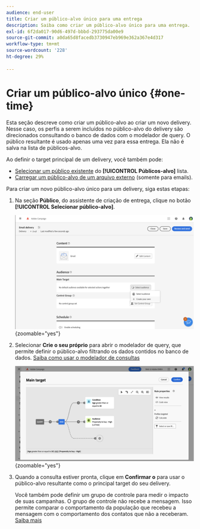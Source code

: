 ```yaml
---
audience: end-user
title: Criar um público-alvo único para uma entrega
description: Saiba como criar um público-alvo único para uma entrega.
exl-id: 6f2da017-90d6-497d-bbbd-293775da00e9
source-git-commit: a0da65d8facedb3730947eb969e362a367e4d317
workflow-type: tm+mt
source-wordcount: '228'
ht-degree: 29%

---
```


# Criar um público-alvo único {#one-time}

Esta seção descreve como criar um público-alvo ao criar um novo delivery. Nesse caso, os perfis a serem incluídos no público-alvo do delivery são direcionados consultando o banco de dados com o modelador de query. O público resultante é usado apenas uma vez para essa entrega. Ela não é salva na lista de públicos-alvo.

Ao definir o target principal de um delivery, você também pode:
* [Selecionar um público existente](add-audience.md) do **[!UICONTROL Públicos-alvo]** lista.
* [Carregar um público-alvo de um arquivo externo](file-audience.md) (somente para emails).

Para criar um novo público-alvo único para um delivery, siga estas etapas:

1. Na seção **Público**, do assistente de criação de entrega, clique no botão **[!UICONTROL Selecionar público-alvo]**.

   ![](assets/segment-builder0.png){zoomable=&quot;yes&quot;}

1. Selecionar **Crie o seu próprio** para abrir o modelador de query, que permite definir o público-alvo filtrando os dados contidos no banco de dados. [Saiba como usar o modelador de consultas](../query/query-modeler-overview.md)

   ![](assets/query-modeler.png){zoomable=&quot;yes&quot;}

1. Quando a consulta estiver pronta, clique em **Confirmar o** para usar o público-alvo resultante como o principal target do seu delivery.

   Você também pode definir um grupo de controle para medir o impacto de suas campanhas. O grupo de controle não recebe a mensagem. Isso permite comparar o comportamento da população que recebeu a mensagem com o comportamento dos contatos que não a receberam. [Saiba mais](control-group.md)
